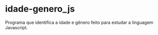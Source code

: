 # idade-genero_js
 Programa que identifica a idade e gênero feito para estudar a linguagem Javascript.
